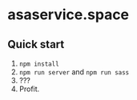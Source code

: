 # asaservice.space

## Quick start

1. `npm install`
2. `npm run server` and `npm run sass`
3. ???
4. Profit.
